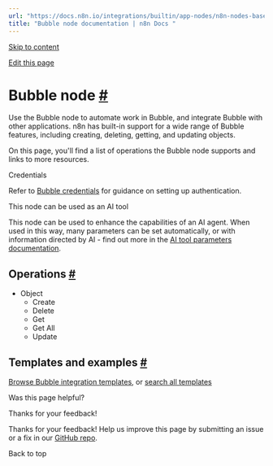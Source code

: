 ```yaml
---
url: "https://docs.n8n.io/integrations/builtin/app-nodes/n8n-nodes-base.bubble/"
title: "Bubble node documentation | n8n Docs "
---
```


[Skip to content](https://docs.n8n.io/integrations/builtin/app-nodes/n8n-nodes-base.bubble/#bubble-node)

[Edit this page](https://github.com/n8n-io/n8n-docs/edit/main/docs/integrations/builtin/app-nodes/n8n-nodes-base.bubble.md "Edit this page")

# Bubble node [\#](https://docs.n8n.io/integrations/builtin/app-nodes/n8n-nodes-base.bubble/\#bubble-node "Permanent link")

Use the Bubble node to automate work in Bubble, and integrate Bubble with other applications. n8n has built-in support for a wide range of Bubble features, including creating, deleting, getting, and updating objects.

On this page, you'll find a list of operations the Bubble node supports and links to more resources.

Credentials

Refer to [Bubble credentials](https://docs.n8n.io/integrations/builtin/credentials/bubble/) for guidance on setting up authentication.

This node can be used as an AI tool

This node can be used to enhance the capabilities of an AI agent. When used in this way, many parameters can be set automatically, or with information directed by AI - find out more in the [AI tool parameters documentation](https://docs.n8n.io/advanced-ai/examples/using-the-fromai-function/).

## Operations [\#](https://docs.n8n.io/integrations/builtin/app-nodes/n8n-nodes-base.bubble/\#operations "Permanent link")

- Object
  - Create
  - Delete
  - Get
  - Get All
  - Update

## Templates and examples [\#](https://docs.n8n.io/integrations/builtin/app-nodes/n8n-nodes-base.bubble/\#templates-and-examples "Permanent link")

[Browse Bubble integration templates](https://n8n.io/integrations/bubble/), or [search all templates](https://n8n.io/workflows/)

Was this page helpful?






Thanks for your feedback!






Thanks for your feedback! Help us improve this page by submitting an issue or a fix in our [GitHub repo](https://github.com/n8n-io/n8n-docs).


Back to top